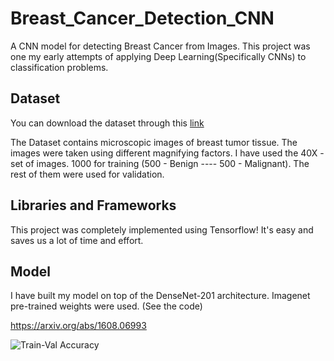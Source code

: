# Breast_Cancer_Detection_CNN
A CNN model for detecting Breast Cancer from Images. This project was one my early attempts of applying Deep Learning(Specifically CNNs) to classification problems.



## Dataset
You can download the dataset through this [link](https://web.inf.ufpr.br/vri/databases/breast-cancer-histopathological-database-breakhis/)

The Dataset contains microscopic images of breast tumor tissue. The images were taken using different magnifying factors.
I have used the 40X - set of images.
1000 for training (500 - Benign ---- 500 - Malignant).
The rest of them were used for validation.

## Libraries and Frameworks
This project was completely implemented using Tensorflow! 
It's easy and saves us a lot of time and effort.

## Model

I have built my model on top of the DenseNet-201 architecture. Imagenet pre-trained weights were used. (See the code)

https://arxiv.org/abs/1608.06993


![Train-Val Accuracy](image1.png)
